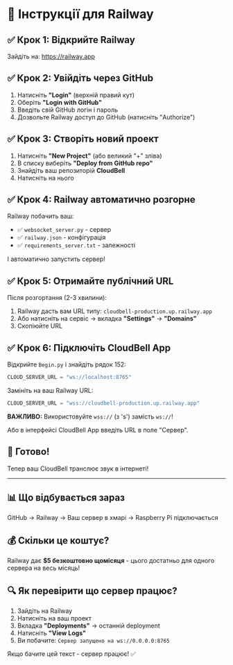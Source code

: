 # 🚂 Інструкції для Railway

## ✅ Крок 1: Відкрийте Railway

Зайдіть на: https://railway.app

## ✅ Крок 2: Увійдіть через GitHub

1. Натисніть **"Login"** (верхній правий кут)
2. Оберіть **"Login with GitHub"**
3. Введіть свій GitHub логін і пароль
4. Дозвольте Railway доступ до GitHub (натисніть "Authorize")

## ✅ Крок 3: Створіть новий проект

1. Натисніть **"New Project"** (або великий "+" зліва)
2. В списку виберіть **"Deploy from GitHub repo"**
3. Знайдіть ваш репозиторій **CloudBell**
4. Натисніть на нього

## ✅ Крок 4: Railway автоматично розгорне

Railway побачить ваш:
- ✅ `websocket_server.py` - сервер
- ✅ `railway.json` - конфігурація
- ✅ `requirements_server.txt` - залежності

І автоматично запустить сервер!

## ✅ Крок 5: Отримайте публічний URL

Після розгортання (2-3 хвилини):

1. Railway дасть вам URL типу: `cloudbell-production.up.railway.app`
2. Або натисніть на сервіс → вкладка **"Settings"** → **"Domains"**
3. Скопіюйте URL

## ✅ Крок 6: Підключіть CloudBell App

Відкрийте `Begin.py` і знайдіть рядок 152:

```python
CLOUD_SERVER_URL = "ws://localhost:8765"
```

Замініть на ваш Railway URL:
```python
CLOUD_SERVER_URL = "wss://cloudbell-production.up.railway.app"
```

**ВАЖЛИВО:** Використовуйте `wss://` (з 's') замість `ws://`!

Або в інтерфейсі CloudBell App введіть URL в поле "Сервер".

## 🎉 Готово!

Тепер ваш CloudBell транслює звук в інтернеті!

---

## 📊 Що відбувається зараз

GitHub → Railway → Ваш сервер в хмарі → Raspberry Pi підключається

## 💰 Скільки це коштує?

Railway дає **$5 безкоштовно щомісяця** - цього достатньо для одного сервера на весь місяць!

## 🔍 Як перевірити що сервер працює?

1. Зайдіть на Railway
2. Натисніть на ваш проект
3. Вкладка **"Deployments"** → останній deployment
4. Натисніть **"View Logs"**
5. Ви побачите: `Сервер запущено на ws://0.0.0.0:8765`

Якщо бачите цей текст - сервер працює! ✅

